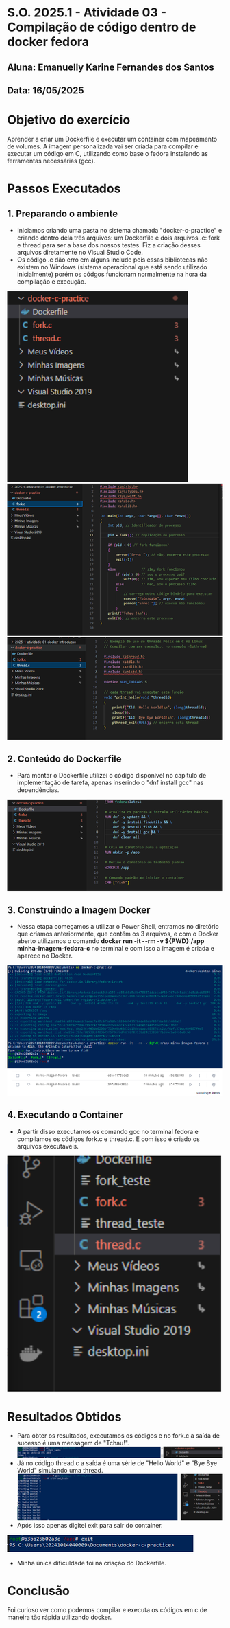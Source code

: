 # S.O. 2025.1 - Atividade 03 - Compilação de código dentro de docker fedora
## Aluna: Emanuelly Karine Fernandes dos Santos
## Data: 16/05/2025

# Objetivo do exercício

Aprender a criar um Dockerfile e executar um container com mapeamento de volumes. A imagem personalizada vai ser criada para compilar e executar um código em C, utilizando como base o fedora instalando as ferramentas necessárias (gcc).

# Passos Executados
## 1. Preparando o ambiente 

- Iniciamos criando uma pasta no sistema chamada "docker-c-practice" e criando dentro dela três arquivos: um Dockerfile e dois arquivos .c: fork e thread para ser a base dos nossos testes. Fiz a criação desses arquivos diretamente no Visual Studio Code.
- Os código .c dão erro em alguns include pois essas bibliotecas não existem no Windows (sistema operacional que está sendo utilizado inicialmente) porém os códgos funcionam normalmente na hora da compilação e execução.
  
![Imagem da pasta e dos arquivos criados](image11.png)
![Imagem do código do arquivo fork.c](image7.png)
![Imagem do código do arquivo thread.c](image6.png)

## 2. Conteúdo do Dockerfile
- Para montar o Dockerfile utilizei o código disponível no capítulo de implementação de tarefa, apenas inserindo o "dnf install gcc" nas dependências. 

![Imagem da etapa 2](image2.png)

## 3. Construindo a Imagem Docker
- Nessa etapa começamos a utilizar o Power Shell, entramos no diretório que criamos anteriormente, que contém os 3 arquivos, e com o Docker aberto utilizamos o comando **docker run -it --rm -v ${PWD}:/app minha-imagem-fedora-c** no terminal e com isso a imagem é criada e aparece no Docker.
  
![Imagem da etapa 3](image4.png)
![Imagem do docker](image5.png)

## 4. Executando o Container
- A partir disso executamos os comando gcc no terminal fedora e compilamos os códigos fork.c e thread.c. E com isso é criado os arquivos executáveis.
  
![Imagem da etapa 4](image10.png) 

# Resultados Obtidos
- Para obter os resultados, executamos os códigos e no fork.c a saída de sucesso é uma mensagem de "Tchau!".
![Imagem da saída do fork.c](image3.png)
- Já no código thread.c a saída é uma série de "Hello World" e "Bye Bye World" simulando uma thread.
![Imagem da saída do thread.c](image1.png)
- Após isso apenas digitei exit para sair do container.
  
![Imagem do exit](image8.png)
- Minha única dificuldade foi na criação do Dockerfile.
  
# Conclusão

Foi curioso ver como podemos compilar e executa os códigos em c de maneira tão rápida utilizando docker.
